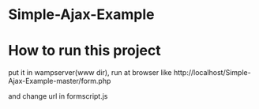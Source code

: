 # Simple-Ajax-Example

# How to run this project

put it in wampserver(www dir), run at browser like http://localhost/Simple-Ajax-Example-master/form.php

and change url in formscript.js 

